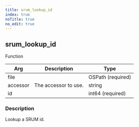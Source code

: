 ```yaml
---
title: srum_lookup_id
index: true
noTitle: true
no_edit: true
---
```




<div class="vql_item"></div>


## srum_lookup_id
<span class='vql_type pull-right page-header'>Function</span>



<div class="vqlargs"></div>

Arg | Description | Type
----|-------------|-----
file||OSPath (required)
accessor|The accessor to use.|string
id||int64 (required)

### Description

Lookup a SRUM id.

